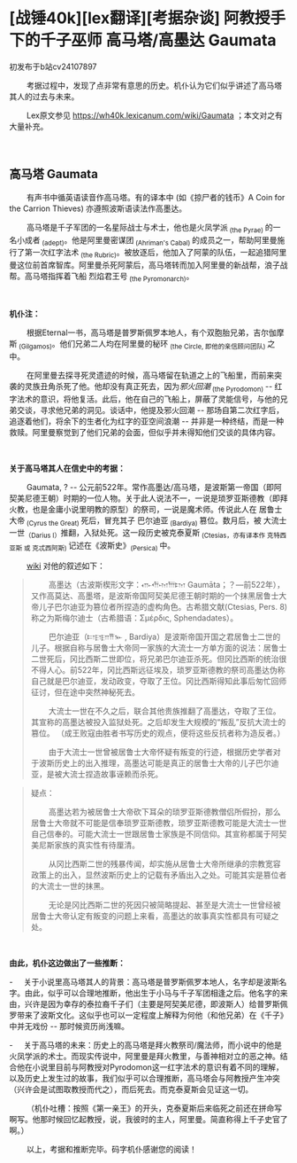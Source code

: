 # [战锤40k][lex翻译][考据杂谈] 阿教授手下的千子巫师 高马塔/高墨达 Gaumata

初发布于b站cv24107897

        考据过程中，发现了点非常有意思的历史。机仆认为它们似乎讲述了高马塔其人的过去与未来。

        Lex原文参见 https://wh40k.lexicanum.com/wiki/Gaumata
        ；本文对之有大量补充。

 

## 高马塔 Gaumata

        有声书中循英语读音作高马塔。有的译本中 (如《掠尸者的钱币》A Coin for the Carrion Thieves) 亦遵照波斯语读法作高墨达。

        高马塔是千子军团的一名星际战士与术士，他也是火凤学派<sub> (the Pyrae) </sub>的一名小成者<sub> (adept)</sub>。他是阿里曼密谋团<sub> (Ahriman's Cabal) </sub>的成员之一，帮助阿里曼施行了第一次红字法术<sub> (the Rubric)</sub>。被放逐后，他加入了阿蒙的队伍，一起追猎阿里曼这位前首席智库。阿里曼杀死阿蒙后，高马塔转而加入阿里曼的新战帮，浪子战帮。高马塔指挥着飞船 烈焰君王号<sub> (the Pyromonarch)</sub>。

 

**机仆注：**

        根据Eternal一书，高马塔是普罗斯佩罗本地人，有个双胞胎兄弟，吉尔伽摩斯<sub> (Gilgamos)</sub>。他们兄弟二人均在阿里曼的秘环 <sub>(the Circle, 即他的亲信顾问团队) </sub>之中。

        在阿里曼去探寻死灵遗迹的时候，高马塔留在轨道之上的飞船里，而前来突袭的灵族丑角杀死了他。他却没有真正死去，因为*邪火回潮*<sub> (the Pyrodomon) </sub>-- 红字法术的意识，将他复活。此后，他在自己的飞船上，屏蔽了灵能信号，与他的兄弟交谈，寻求他兄弟的洞见。谈话中，他提及邪火回潮 -- 那场自第二次红字后，追逐着他们，将余下的生者化为红字的亚空间浪潮 -- 并非是一种终结，而是一种救赎。阿里曼察觉到了他们兄弟的会面，但似乎并未得知他们交谈的具体内容。

 

**关于高马塔其人在信史中的考据：**

        Gaumata, ? -- 公元前522年。常作高墨达/高马塔，是波斯第一帝国（即阿契美尼德王朝）时期的一位人物。关于此人说法不一，一说是琐罗亚斯德教（即拜火教，也是金庸小说里明教的原型）的祭司，一说是魔术师。传说此人在 居鲁士大帝<sub> (Cyrus the Great) </sub>死后，冒充其子 巴尔迪亚<sub> (Bardiya) </sub>篡位。数月后，被 大流士一世<sub>（Darius I）</sub>推翻，入狱处死。这一段历史被克泰夏斯<sub> (Ctesias，亦有译本作 克特西亚斯 或 克忒西阿斯) </sub> 记述在《波斯史》<sub>(Persica) </sub>中。

        [wiki](https://zh.wikipedia.org/wiki/%E9%AB%98%E5%A2%A8%E8%BE%BE) 对他的叙述如下：


>        高墨达（古波斯楔形文字：𐎥𐎢𐎶𐎠𐎫 Gaumāta；？—前522年），又作高莫达、高墨塔，是波斯帝国阿契美尼德王朝时期的一个抹黑居鲁士大帝儿子巴尔迪亚为篡位者所捏造的虚构角色。古希腊文献(Ctesias, Pers. 8)称之为斯梅尔迪士（古希腊语：Σμέρδις, Sphendadates）。
>
>        巴尔迪亚（𐎲𐎼𐎮𐎡𐎹 , Bardiya）是波斯帝国开国之君居鲁士二世的儿子。根据自称与居鲁士大帝同一家族的大流士一方单方面的说法：居鲁士二世死后，冈比西斯二世即位，将兄弟巴尔迪亚杀死。但冈比西斯的统治很不得人心。前522年，冈比西斯远征埃及，琐罗亚斯德教的祭司高墨达伪称自己就是巴尔迪亚，发动政变，夺取了王位。冈比西斯得知此事后匆忙回师征讨，但在途中突然神秘死去。
>
>        大流士一世在不久之后，联合其他贵族推翻了高墨达，夺取了王位。其宣称的高墨达被投入监狱处死。之后却发生大规模的“叛乱”反抗大流士的篡位。 （成王败寇由胜者书写历史的观点，便将这些反抗者称为造反者。）
>
>        由于大流士一世曾被居鲁士大帝怀疑有叛变的行迹，根据历史学者对于波斯历史上的出入推理，高墨达可能是真正的居鲁士大帝的儿子巴尔迪亚，是被大流士捏造故事诬赖而杀死。

>疑点：
>
>        高墨达若为被居鲁士大帝砍下耳朵的琐罗亚斯德教僧侣所假扮，那么居鲁士大帝就不可能是信奉琐罗亚斯德教，琐罗亚斯德教可能是大流士一世自己信奉的。可能大流士一世跟居鲁士家族是不同信仰。其宣称都属于阿契美尼斯家族的真实性有待厘清。
>
>        从冈比西斯二世的残暴传闻，却实施从居鲁士大帝所继承的宗教宽容政策上的出入，显然波斯历史上的记载有矛盾出入之处。可能其实是篡位者的大流士一世的抹黑。
>
>        无论是冈比西斯二世的死因只被简略提起、甚至是大流士一世曾经被居鲁士大帝认定有叛变的问题上来看，高墨达的故事真实性都具有可疑之处。

 

**由此，机仆这边做出了一些推断：**

\-     关于小说里高马塔其人的背景：高马塔是普罗斯佩罗本地人，名字却是波斯名字。由此，似乎可以合理地推断，他出生于小马与千子军团相逢之后。他名字的来由，兴许是因为幸存的泰拉裔千子们（主要是阿契美尼德，即波斯人）给普罗斯佩罗带来了波斯文化。这似乎也可以一定程度上解释为何他（和他兄弟）在《千子》中并无戏份 -- 那时候资历尚浅嘛。

\-     关于高马塔的未来：历史上的高马塔是拜火教祭司/魔法师，而小说中的他是火凤学派的术士。而现实传说中，阿里曼是拜火教里，与善神相对立的恶之神。结合他在小说里目前与阿教授对Pyrodomon这一红字法术的意识有着不同的理解，以及历史上发生过的故事，我们似乎可以合理推断，高马塔会与阿教授产生冲突（兴许会是试图取教授而代之），而后死去。而克泰夏斯会见证这一切。

        （机仆吐槽：按照《第一亲王》的开头，克泰夏斯后来临死之前还在拼命写啊写。他那时候回忆起教授，说，我彼时的主人，阿里曼。简直称得上千子史官了啊。）

        以上，考据和推断完毕。码字机仆感谢您的阅读！ 

